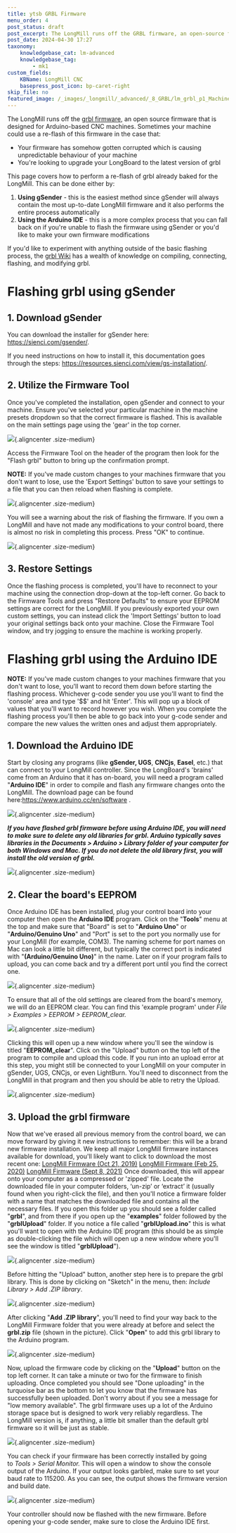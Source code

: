 ```yaml
---
title: ytsb GRBL Firmware
menu_order: 4
post_status: draft
post_excerpt: The LongMill runs off the GRBL firmware, an open-source firmware that is designed for Arduino-based CNC machines. You can re-flash by using gSender or UGS.
post_date: 2024-04-30 17:27
taxonomy:
    knowledgebase_cat: lm-advanced
    knowledgebase_tag:
        - mk1
custom_fields:
    KBName: LongMill CNC
    basepress_post_icon: bp-caret-right
skip_file: no
featured_image: /_images/_longmill/_advanced/_8_GRBL/lm_grbl_p1_MachinePreset.png
---
```


The LongMill runs off the <a href="https://github.com/gnea/grbl/releases" target="_blank" rel="noopener noreferrer">grbl firmware</a>, an open source firmware that is designed for Arduino-based CNC machines. Sometimes your machine could use a re-flash of this firmware in the case that:

<ul>
<li>Your firmware has somehow gotten corrupted which is causing unpredictable behaviour of your machine</li>
<li>You're looking to upgrade your LongBoard to the latest version of grbl</li>
</ul>

This page covers how to perform a re-flash of grbl already baked for the LongMill. This can be done either by:

<ol>
<li><strong>Using gSender</strong> - this is the easiest method since gSender will always contain the most up-to-date LongMill firmware and it also performs the entire process automatically</li>
<li><strong>Using the Arduino IDE</strong> - this is a more complex process that you can fall back on if you're unable to flash the firmware using gSender or you'd like to make your own firmware modifications</li>
</ol>

If you'd like to experiment with anything outside of the basic flashing process, the <a href="https://github.com/gnea/grbl/wiki" target="_blank" rel="noopener noreferrer">grbl Wiki</a> has a wealth of knowledge on compiling, connecting, flashing, and modifying grbl.

<h1>Flashing grbl using gSender</h1>

<h2>1. Download gSender</h2>

You can download the installer for gSender here: <a href="https://sienci.com/gSender/" target="_blank" rel="noopener">https://sienci.com/gsender/</a>.

If you need instructions on how to install it, this documentation goes through the steps: <a href="https://resources.sienci.com/view/gs-installation/" target="_blank" rel="noopener">https://resources.sienci.com/view/gs-installation/</a>.

<h2>2. Utilize the Firmware Tool</h2>

Once you've completed the installation, open gSender and connect to your machine. Ensure you've selected your particular machine in the machine presets dropdown so that the correct firmware is flashed. This is available on the main settings page using the 'gear' in the top corner.

![](/_images/_longmill/_advanced/_8_GRBL/lm_grbl_p1_MachinePreset.png){.aligncenter .size-medium}

Access the Firmware Tool on the header of the program then look for the "Flash grbl" button to bring up the confirmation prompt.

<strong>NOTE:</strong> If you've made custom changes to your machines firmware that you don't want to lose, use the 'Export Settings' button to save your settings to a file that you can then reload when flashing is complete.

![](/_images/_longmill/_advanced/_8_GRBL/lm_grbl_p2_FirmTool.png){.aligncenter .size-medium}

You will see a warning about the risk of flashing the firmware. If you own a LongMill and have not made any modifications to your control board, there is almost no risk in completing this process. Press "OK" to continue.

![](/_images/_longmill/_advanced/_8_GRBL/lm_grbl_p3_FToolWarn.png){.aligncenter .size-medium}

<h2>3. Restore Settings</h2>

Once the flashing process is completed, you'll have to reconnect to your machine using the connection drop-down at the top-left corner. Go back to the Firmware Tools and press "Restore Defaults" to ensure your EEPROM settings are correct for the LongMill. If you previously exported your own custom settings, you can instead click the 'Import Settings' button to load your original settings back onto your machine. Close the Firmware Tool window, and try jogging to ensure the machine is working properly.

<h1>Flashing grbl using the Arduino IDE</h1>

<strong>NOTE:</strong> If you've made custom changes to your machines firmware that you don't want to lose, you'll want to record them down before starting the flashing process. Whichever g-code sender you use you'll want to find the 'console' area and type '$$' and hit 'Enter'. This will pop up a block of values that you'll want to record however you wish. When you complete the flashing process you'll then be able to go back into your g-code sender and compare the new values the written ones and adjust them appropriately.

<h2>1. Download the Arduino IDE</h2>

Start by closing any programs (like <strong>gSender, UGS</strong>, <strong>CNCjs</strong>, <strong>Easel</strong>, etc.) that can connect to your LongMill controller. Since the LongBoard's 'brains' come from an Arduino that it has on-board, you will need a program called "<strong>Arduino IDE</strong>" in order to compile and flash any firmware changes onto the LongMill. The download page can be found here:<a href="https://www.arduino.cc/en/software" target="_blank" rel="noopener noreferrer">https://www.arduino.cc/en/software</a> .

![](/_images/_longmill/_advanced/_8_GRBL/lm_grbl_p4_arduinoIDE.png){.aligncenter .size-medium}

 <strong>***If you have flashed grbl firmware before using Arduino IDE, you will need to make sure to delete any old libraries for grbl. </strong>Arduino typically saves libraries in the *Documents &gt; Arduino &gt; Library* folder of your computer for both Windows and Mac. If you do not delete the old library first, you will install the old version of grbl.<strong>***</strong>

![](/_images/_longmill/_advanced/_8_GRBL/lm_grbl_p5_arduinoLib.png){.aligncenter .size-medium}

<h2>2. Clear the board's EEPROM</h2>

Once Arduino IDE has been installed, plug your control board into your computer then open the <strong>Arduino IDE</strong> program. Click on the "<strong>Tools</strong>" menu at the top and make sure that "Board" is set to "<strong>Arduino Uno</strong>" or "<strong>Arduino/Genuino Uno</strong>" and "Port" is set to the port you normally use for your LongMill (for example, COM3). The naming scheme for port names on Mac can look a little bit different, but typically the correct port is indicated with "<strong>(Arduino/Genuino Uno)</strong>" in the name. Later on if your program fails to upload, you can come back and try a different port until you find the correct one.

![](/_images/_longmill/_advanced/_8_GRBL/lm_grbl_p6_arduinoSetPort.png){.aligncenter .size-medium}

 To ensure that all of the old settings are cleared from the board's memory, we will do an EEPROM clear. You can find this 'example program' under *File &gt; Examples &gt; EEPROM &gt; EEPROM_clear.*

 ![](/_images/_longmill/_advanced/_8_GRBL/lm_grbl_p7_EEPROMClear.png){.aligncenter .size-medium}

  Clicking this will open up a new window where you'll see the window is titled "<strong>EEPROM_clear</strong>". Click on the "Upload" button on the top left of the program to compile and upload this code. If you run into an upload error at this step, you might still be connected to your LongMill on your computer in gSender, UGS, CNCjs, or even LightBurn. You'll need to disconnect from the LongMill in that program and then you should be able to retry the Upload.
  
  ![](/_images/_longmill/_advanced/_8_GRBL/lm_grbl_p8_Upload.png){.aligncenter .size-medium}
  
<h2>3. Upload the grbl firmware</h2>

Now that we've erased all previous memory from the control board, we can move forward by giving it new instructions to remember: this will be a brand new firmware installation. We keep all major LongMill firmware instances available for download, you'll likely want to click to download the most recent one: <a href="https://sienci.com/wp-content/uploads/2019/10/grbl-master-LongMill-V4.zip">LongMill Firmware (Oct 21, 2019)</a> <a href="https://sienci.com/wp-content/uploads/2020/02/grbl-LongMill-Firmware-Feb-25-2020.zip">LongMill Firmware (Feb 25, 2020)</a> <a href="https://resources.sienci.com/wp-content/uploads/2021/04/grbl-LongMill-Firmware-Sept-8-2021.zip">LongMill Firmware (Sept 8, 2021)</a> Once downloaded, this will appear onto your computer as a compressed or 'zipped' file. Locate the downloaded file in your computer folders, ‘un-zip’ or ‘extract’ it (usually found when you right-click the file), and then you'll notice a firmware folder with a name that matches the downloaded file and contains all the necessary files. If you open this folder up you should see a folder called "<strong>grbl</strong>", and from there if you open up the "<strong>examples</strong>" folder followed by the "<strong>grblUpload</strong>" folder. If you notice a file called "<strong>grblUpload.ino</strong>" this is what you'll want to open with the Arduino IDE program (this should be as simple as double-clicking the file which will open up a new window where you'll see the window is titled "<strong>grblUpload</strong>").

![](/_images/_longmill/_advanced/_8_GRBL/lm_grbl_p9_grblUpload.png){.aligncenter .size-medium}

Before hitting the "Upload" button, another step here is to prepare the grbl library. This is done by clicking on "Sketch" in the menu, then: *Include Library &gt; Add .ZIP library*.

![](/_images/_longmill/_advanced/_8_GRBL/lm_grbl_p10_AddZipLib.png){.aligncenter .size-medium}

After clicking "<strong>Add .ZIP library</strong>", you'll need to find your way back to the LongMill Firmware folder that you were already at before and select the <strong>grbl.zip</strong> file (shown in the picture). Click "<strong>Open</strong>" to add this grbl library to the Arduino program.

![](/_images/_longmill/_advanced/_8_GRBL/lm_grbl_p11_grblZip.png){.aligncenter .size-medium}

Now, upload the firmware code by clicking on the "<strong>Upload</strong>" button on the top left corner. It can take a minute or two for the firmware to finish uploading. Once completed you should see "Done uploading" in the turquoise bar as the bottom to let you know that the firmware has successfully been uploaded. Don't worry about if you see a message for "low memory available". The grbl firmware uses up a lot of the Arduino storage space but is designed to work very reliably regardless. The LongMill version is, if anything, a little bit smaller than the default grbl firmware so it will be just as stable.

![](/_images/_longmill/_advanced/_8_GRBL/lm_grbl_p12_grblDone.png){.aligncenter .size-medium}

You can check if your firmware has been correctly installed by going to *Tools &gt; Serial Monitor.* This will open a window to show the console output of the Arduino. If your output looks garbled, make sure to set your baud rate to 115200. As you can see, the output shows the firmware version and build date.

![](/_images/_longmill/_advanced/_8_GRBL/lm_grbl_p13_arduinoConfirm.png){.aligncenter .size-medium}

Your controller should now be flashed with the new firmware. Before opening your g-code sender, make sure to close the Arduino IDE first.
